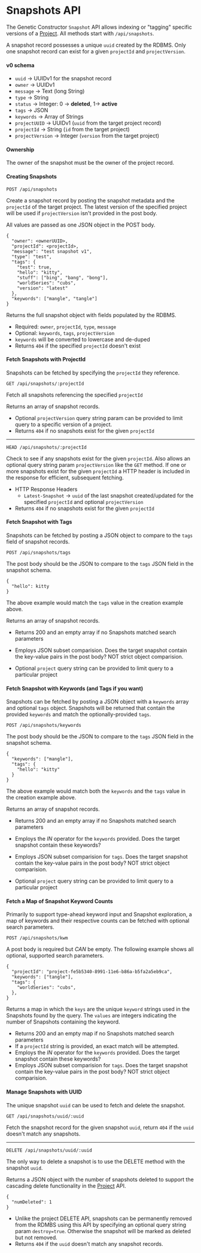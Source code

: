 # Snapshots API

The Genetic Constructor `Snapshot` API allows indexing or "tagging" specific versions of a [Project](./PROJECTS.md). All methods start with `/api/snapshots`.

A snapshot record possesses a unique `uuid` created by the RDBMS. Only one snapshot record can exist for a given `projectId` and `projectVersion`.

#### v0 schema

* `uuid` -> UUIDv1 for the snapshot record
* `owner` -> UUIDv1
* `message` -> Text (long String)
* `type` -> String
* `status` -> Integer: 0 -> **deleted**, 1-> **active**
* `tags` -> JSON
* `keywords` -> Array of Strings
* `projectUUID` -> UUIDv1 (`uuid` from the target project record)
* `projectId` -> String (`id` from the target project)
* `projectVersion` -> Integer (`version` from the target project)

#### Ownership

The owner of the snapshot must be the owner of the project record.

#### Creating Snapshots

`POST /api/snapshots`

Create a snapshot record by posting the snapshot metadata and the `projectId` of the target project. The latest version of the specified project will be used if `projectVersion` isn't provided in the post body.

All values are passed as one JSON object in the POST body.

```
{
  "owner": <ownerUUID>,
  "projectId": <projectId>,
  "message": "test snapshot v1",
  "type": "test",
  "tags": {
    "test": true,
    "hello": "kitty",
    "stuff": ["bing", "bang", "bong"],
    "worldSeries": "cubs",
    "version": "latest"
  },
  "keywords": ["mangle", "tangle"]
}
```

Returns the full snapshot object with fields populated by the RDBMS.

* Required: `owner`, `projectId`, `type`, `message`
* Optional: `keywords`, `tags`, `projectVersion`
* `keywords` will be converted to lowercase and de-duped
* Returns `404` if the specified `projectId` doesn't exist

#### Fetch Snapshots with ProjectId

Snapshots can be fetched by specifying the `projectId` they reference.

`GET /api/snapshots/:projectId`

Fetch all snapshots referencing the specified `projectId`

Returns an array of snapshot records.

* Optional `projectVersion` query string param can be provided to limit query to a specific version of a project.
* Returns `404` if no snapshots exist for the given `projectId`

---
`HEAD /api/snapshots/:projectId`

Check to see if any snapshots exist for the given `projectId`. Also allows an optional query string param `projectVersion` like the `GET` method. If one or more snapshots exist for the given `projectId` a HTTP header is included in the response for efficient, subsequent fetching.

* HTTP Response Headers
  * `Latest-Snapshot` -> `uuid` of the last snapshot created/updated for the specified `projectId` and optional `projectVersion`
* Returns `404` if no snapshots exist for the given `projectId`

#### Fetch Snapshot with Tags

Snapshots can be fetched by posting a JSON object to compare to the `tags` field of snapshot records.

`POST /api/snapshots/tags`

The post body should be the JSON to compare to the `tags` JSON field in the snapshot schema.

```
{
  "hello": kitty
}
```

The above example would match the `tags` value in the creation example above.

Returns an array of snapshot records.

* Returns 200 and an empty array if no Snapshots matched search parameters
* Employs JSON subset comparision. Does the target snapshot contain the key-value pairs in the post body? NOT strict object comparision.

* Optional `project` query string can be provided to limit query to a particular project

#### Fetch Snapshot with Keywords (and Tags if you want)

Snapshots can be fetched by posting a JSON object with a `keywords` array and optional `tags` object. Snapshots will be returned that contain the provided `keywords` and match the optionally-provided `tags`.

`POST /api/snapshots/keywords`

The post body should be the JSON to compare to the `tags` JSON field in the snapshot schema.

```
{
  "keywords": ["mangle"],
  "tags": {
    "hello": "kitty"
  }
}
```

The above example would match both the `keywords` and the `tags` value in the creation example above.

Returns an array of snapshot records.

* Returns 200 and an empty array if no Snapshots matched search parameters
* Employs the *IN* operator for the `keywords` provided. Does the target snapshot contain these keywords?
* Employs JSON subset comparision for `tags`. Does the target snapshot contain the key-value pairs in the post body? NOT strict object comparision.

* Optional `project` query string can be provided to limit query to a particular project

#### Fetch a Map of Snapshot Keyword Counts

Primarily to support type-ahead keyword input and Snapshot exploration, a map of keywords and their respective counts can be fetched with optional search parameters.

`POST /api/snapshots/kwm`

A post body is required but _CAN_ be empty. The following example shows all optional, supported search parameters.

```
{
  "projectId": "project-fe5b5340-8991-11e6-b86a-b5fa2a5eb9ca",
  "keywords": ["tangle"],
  "tags": {
    "worldSeries": "cubs",
  },
}

```

Returns a map in which the `keys` are the unique `keyword` strings used in the Snapshots found by the query. The `values` are integers indicating the number of Snapshots containing the keyword.

* Returns 200 and an empty map if no Snapshots matched search parameters
* If a `projectId` string is provided, an exact match will be attempted.
* Employs the *IN* operator for the `keywords` provided. Does the target snapshot contain these keywords?
* Employs JSON subset comparision for `tags`. Does the target snapshot contain the key-value pairs in the post body? NOT strict object comparision.

#### Manage Snapshots with UUID

The unique snapshot `uuid` can be used to fetch and delete the snapshot.

`GET /api/snapshots/uuid/:uuid`

Fetch the snapshot record for the given snapshot `uuid`, return `404` if the `uuid` doesn't match any snapshots.

---
`DELETE /api/snapshots/uuid/:uuid`

The only way to delete a snapshot is to use the DELETE method with the snapshot `uuid`.

Returns a JSON object with the number of snapshots deleted to support the cascading delete functionality in the [Project](./PROJECTS.md) API.

```
{
  "numDeleted": 1
}
```

* Unlike the project DELETE API, snapshots can be permanently removed from the RDMBS using this API by specifying an optional query string param `destroy=true`. Otherwise the snapshot will be marked as deleted but not removed.
* Returns `404` if the `uuid` doesn't match any snapshot records.


